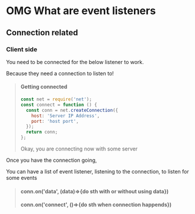 # OMG What are event listeners

## Connection related

### Client side
You need to be connected for the below listener to work.

Because they need a connection to listen to!

> #### Getting connected
>
> ``` javascript
> const net = require('net');
> const connect = function () {
>   const conn = net.createConnection({
>     host: 'Server IP Address',
>     port: 'host port',
>   });
>   return conn;
> };
> ```
>
> Okay, you are connecting now with some server

Once you have the connection going, 

You can have a list of event listener, listening to the connection, to listen for some events

> #### conn.on('data', (data)=>{do sth with or without using data})
> #### conn.on('connect', ()=>{do sth when connection happends})
> #### 
